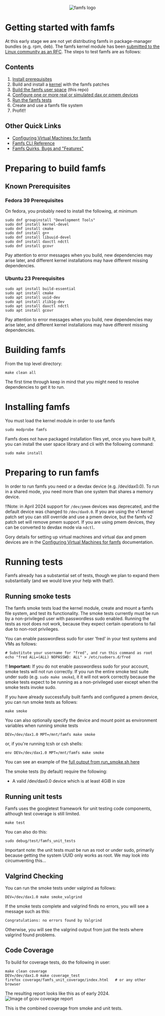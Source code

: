 <p align="center">
  <img src="famfs-logo.svg" alt="famfs logo">
</p>

# Getting started with famfs

At this early stage we are not yet distributing famfs in package-manager bundles (e.g. rpm, deb).
The famfs kernel module has been [submitted to the Linux community as an RFC](https://lore.kernel.org/linux-fsdevel/cover.1708709155.git.john@groves.net/). The steps
to test famfs are as follows:

## Contents

1. [Install prerequisites](#Known-Prerequisites)
1. Build and install a [kernel](building-a-kernel.md) with the famfs patches
2. [Build the famfs user space](#Building-famfs) (this repo)
3. [Configure one or more real or simulated dax or pmem devices](vm-configuration.md)
3. [Run the famfs tests](#Running-tests)
4. Create and use a famfs file system
5. Profit!!

## Other Quick Links
- [Configuring Virtual Machines for famfs](vm-configuration.md)
- [Famfs CLI Reference](famfs-cli-reference.md)
- [Famfs Quirks, Bugs and "Features"](quirks-bugs-features.md)

# Preparing to build famfs

## Known Prerequisites

### Fedora 39 Prerequisites
On fedora, you probably need to install the following, at minimum
```
sudo dnf groupinstall "Development Tools"
sudo dnf install kernel-devel
sudo dnf install cmake
sudo dnf install g++
sudo dnf install libuuid-devel
sudo dnf install daxctl ndctl
sudo dnf install gcovr
```
Pay attention to error messages when you build, new dependencies may arise later, and
different kernel installations may have different missing dependencies.

### Ubuntu 23 Prerequisites

```
sudo apt install build-essential
sudo apt install cmake
sudo apt install uuid-dev
sudo apt install zlib1g-dev
sudo apt install daxctl ndctl
sudo apt install gcovr
```
Pay attention to error messages when you build, new dependencies may arise later, and
different kernel installations may have different missing dependencies.

# Building famfs

From the top level directory:

    make clean all

The first time through keep in mind that you might need to resolve dependencies to get it
to run.

# Installing famfs

You must load the kernel module in order to use famfs

    sudo modprobe famfs

Famfs does not have packaged installation files yet, once you have built it, you can
install the user space library and cli with the following command:

    sudo make install

# Preparing to run famfs

In order to run famfs you need or a
devdax device (e.g. /dev/dax0.0). To run in a shared mode, you need more than one
system that shares a memory device.

‼️Note: in April 2024 support for ```/dev/pmem``` devices was deprecated, and the default device was changed to ```/dev/dax0.0```. If you are using the v1 kernel patch set you can still override and use a pmem device, but the famfs v2 patch set will remove pmem support. If you are using pmem devices, they can be converted to devdax mode via ```ndctl```.

Gory details for setting up virtual machines and virtual dax and pmem devices are in the
[Configuring Virtual Machines for famfs](vm-configuration.md) documentation.


# Running tests
Famfs already has a substantial set of tests, though we plan to expand them substantially
(and we would love your help with that!).

## Running smoke tests

The famfs smoke tests load the kernel module, create and mount a famfs file system, and
test its functionality.
The smoke tests currently must be run by a non-privileged user with passwordless sudo
enabled. Running the tests as root does not work, because they expect certain operations to
fail due to non-root privileges.

You can enable passwordless sudo for user 'fred' in your test systems and VMs as follows:

    # Substitute your username for "fred", and run this command as root
    echo "fred ALL=(ALL) NOPASSWD: ALL" > /etc/sudoers.d/fred

:bangbang: **Important:** If you do not enable passwordless sudo for your account, smoke tests will not run correctly. If you run the entire smoke test suite under sudo (e.g. ```sudo make smoke```), it it will not work correctly because the smoke tests expect to be running as a non-privileged user except when the smoke tests invoke sudo.

If you have already successfully built famfs and configured a pmem device, you can run smoke tests
as follows:

    make smoke

You can also optionally specify the device and mount point as environment variables when running smoke tests

    DEV=/dev/dax1.0 MPT=/mnt/famfs make smoke

or, if you're running tcsh or csh shells:

    env DEV=/dev/dax1.0 MPT=/mnt/famfs make smoke

You can see an example of the [full output from run_smoke.sh here](smoke-example.md)

The smoke tests (by default) require the following:

* A valid /dev/dax0.0 device which is at least 4GiB in size

## Running unit tests

Famfs uses the googletest framework for unit testing code components, although test coverage
is still limited.

    make test

You can also do this:

    sudo debug/test/famfs_unit_tests

Important note: the unit tests must be run as root or under sudo, primarily because
getting the system UUID only works as root. We may look into circumventing this...

## Valgrind Checking
You can run the smoke tests under valgrind as follows:

    DEV=/dev/dax1.0 make smoke_valgrind

If the smoke tests complete and valgrind finds no errors, you will see a message such as this:

    Congratulations: no errors found by Valgrind

Otherwise, you will see the valgrind output from just the tests where valgrind found problems.

## Code Coverage

To build for coverage tests, do the following in user:

    make clean coverage
    DEV=/dev/dax1.0 make coverage_test
    firefox coverage/famfs_unit_coverage/index.html   # or any other browser

The resulting report looks like this as of early 2024.
![Image of gcov coverage report](Screenshot-2024-01-08-at-7.13.09-AM.png)

This is the combined coverage from smoke and unit tests.
